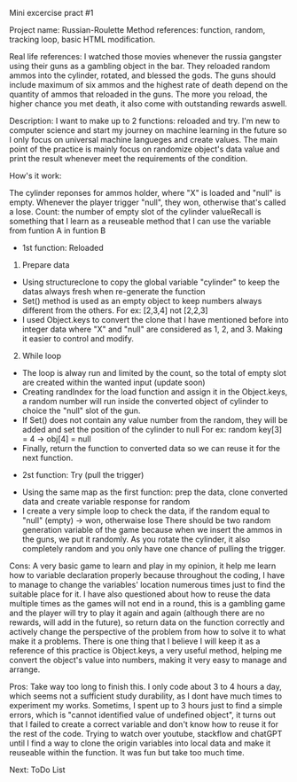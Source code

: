 Mini excercise pract #1

Project name: Russian-Roulette
Method references: function, random, tracking loop, basic HTML modification.

Real life references: I watched those movies whenever the russia gangster using their guns as a gambling object in the bar. They reloaded random ammos into the cylinder, rotated, and blessed the gods.
The guns should include maximum of six ammos and the highest rate of death depend on the quantity of ammos that reloaded in the guns. The more you reload, the higher chance you met death, it also
come with outstanding rewards aswell. 

Description: I want to make up to 2 functions: reloaded and try.
I'm new to computer science and start my journey on machine learning in the future so I only focus on universal machine langueges and create values. 
The main point of the practice is mainly focus on randomize object's data value and print the result whenever meet the requirements of the condition. 

How's it work:

The cylinder reponses for ammos holder, where "X" is loaded and "null" is empty. Whenever the player trigger "null", they won, otherwise that's called a lose.
Count: the number of empty slot of the cylinder 
valueRecall is something that I learn as a reuseable method that I can use the variable from funtion A in funtion B

* 1st function: Reloaded

1. Prepare data
- Using structureclone to copy the global variable "cylinder" to keep the datas always fresh when re-generate the function
- Set() method is used as an empty object to keep numbers always different from the others. For ex: [2,3,4] not [2,2,3]
- I used Object.keys to convert the clone that I have mentioned before into integer data where "X" and "null" are considered as 1, 2, and 3. Making it easier to control and modify.
2. While loop
- The loop is alway run and limited by the count, so the total of empty slot are created within the wanted input (update soon)
- Creating randIndex for the load function and assign it in the Object.keys, a random number will run inside the converted object of cylinder to choice the "null" slot of the gun.
- If Set() does not contain any value number from the random, they will be added and set the position of the cylinder to null
For ex: random key[3] = 4 -> obj[4] = null
- Finally, return the function to converted data so we can reuse it for the next function.

* 2st function: Try (pull the trigger)
- Using the same map as the first function: prep the data, clone converted data and create variable response for random
- I create a very simple loop to check the data, if the random equal to "null" (empty) -> won, otherwaise lose
There should be two random generation variable of the game because when we insert the ammos in the guns, we put it randomly. As you rotate the cylinder, it also completely random
and you only have one chance of pulling the trigger.

Cons: A very basic game to learn and play in my opinion, it help me learn how to variable declaration properly because throughout the coding, I have to manage to change the variables' location
numerous times just to find the suitable place for it. I have also questioned about how to reuse the data multiple times as the games will not end in a round, this is a gambling game and
the player will try to play it again and again (although there are no rewards, will add in the future), so return data on the function correctly and actively change the perspective of the problem
from how to solve it to what make it a problems. There is one thing that I believe I will keep it as a reference of this practice is Object.keys, a very useful method, helping me convert the
object's value into numbers, making it very easy to manage and arrange.

Pros: Take way too long to finish this. I only code about 3 to 4 hours a day, which seems not a sufficient study durability, as I dont have much times to experiment my works. Sometims, I spent up to
3 hours just to find a simple errors, which is "cannot identified value of undefined object", it turns out that I failed to create a correct variable and don't know how to reuse it for the rest of the code.
Trying to watch over youtube, stackflow and chatGPT until I find a way to clone the origin variables into local data and make it reuseable within the function. It was fun but take too much time.

Next: ToDo List
